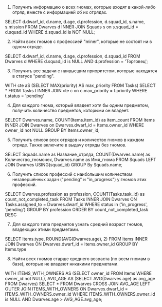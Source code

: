 
1. Получить информацию о всех гномах, которые входят в какой-либо отряд, вместе с информацией об их отрядах.

SELECT 
    d.dwarf_id, d.name, d.age, d.profession, d.squad_id, 
    s.name, s.mission 
FROM 
    Dwarves d
INNER JOIN 
    Squads s on s.squad_id = d.squad_id
WHERE 
    d.squad_id is NOT NULL;


2. Найти всех гномов с профессией "miner", которые не состоят ни в одном отряде.

SELECT 
    d.dwarf_id, d.name, d.age, d.profession, d.squad_id 
FROM 
    Dwarves d
WHERE 
    d.squad_id is NULL AND d.profession = 'Торговец';


3. Получить все задачи с наивысшим приоритетом, которые находятся в статусе "pending".

WITH 
    cte aS (SELECT MAX(priority) AS max_priority FROM Tasks)
SELECT * 
FROM 
    Tasks t 
INNER JOIN 
    cte c on c.max_priority = t.priority
WHERE 
    t.status = 'pending'

4. Для каждого гнома, который владеет хотя бы одним предметом, получить количество предметов, которыми он владеет.

SELECT 
    Dwarves.name, COUNT(Items.item_id) as item_count
FROM 
    Items INNER JOIN Dwarves on Dwarves.dwarf_id = Items.owner_id
WHERE 
    owner_id not NULL
GROUP BY 
    Items.owner_id;


5. Получить список всех отрядов и количество гномов в каждом отряде. 
Также включите в выдачу отряды без гномов.

SELECT 
    Squads.name as Название_отряда, 
    COUNT(Dwarves.name) as Количество_гномочек, 
    Dwarves.name as Имя_гнома 
FROM 
    Squads 
LEFT JOIN 
    Dwarves USING(squad_id)
GROUP By 
    Squads.name;

6. Получить список профессий с наибольшим количеством незавершённых задач ("pending" и "in_progress") у гномов этих профессий.

SELECT 
    Dwarves.profession as profession, COUNT(Tasks.task_id) as count_not_completed_task 
FROM
    Tasks
INNER JOIN 
    Dwarves 
ON
    Tasks.assigned_to = Dwarves.dwarf_id
WHERE 
    status in ('in_progress', 'pending')
GROUP BY 
	profession
ORDER BY
	count_not_completed_task DESC


7. Для каждого типа предметов узнать средний возраст гномов, владеющих этими предметами.

SELECT Items.type, ROUND(AVG(Dwarves.age), 2) FROM Items
INNER JOIN Dwarves
ON Dwarves.dwarf_id = Items.owner_id
GROUP BY Items.type

8. Найти всех гномов старше среднего возраста (по всем гномам в базе), которые не владеют никакими предметами.

WITH 
    ITEMS_WITH_OWNERS AS 
        (SELECT 
            owner_id 
        FROM 
            Items 
        WHERE 
            owner_id not NULL), 
    AVG_AGE AS 
        (SELECT 
            AVG(Dwarves.age) as avg_age 
        FROM 
            Dwarves)
SELECT * 
FROM 
    Dwarves 
CROSS JOIN 
    AVG_AGE
LEFT OUTER JOIN 
    ITEMS_WITH_OWNERS 
ON 
    Dwarves.dwarf_id = ITEMS_WITH_OWNERS.owner_id 
WHERE 
    ITEMS_WITH_OWNERS.owner_id is NULL AND Dwarves.age > AVG_AGE.avg_age;

